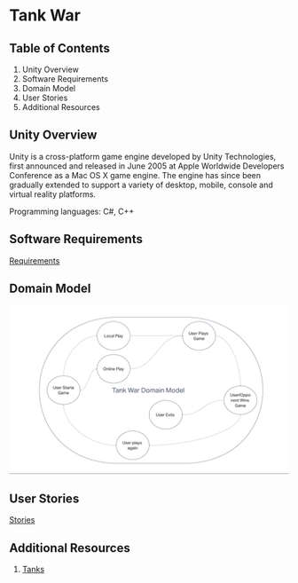 # Tank War

## Table of Contents

1. Unity Overview
2. Software Requirements
3. Domain Model
4. User Stories
5. Additional Resources

## Unity Overview

Unity is a cross-platform game engine developed by Unity Technologies, first announced and released in June 2005 at Apple Worldwide Developers Conference as a Mac OS X game engine. The engine has since been gradually extended to support a variety of desktop, mobile, console and virtual reality platforms.

Programming languages: C#, C++

## Software Requirements

[Requirements](./requirements.md)

## Domain Model

![IMG](./WireFrame.png)

## User Stories

[Stories](./userStories.md)

## Additional Resources

1. [Tanks](https://unity3d.com/learn/tutorials/s/tanks-tutorial)
